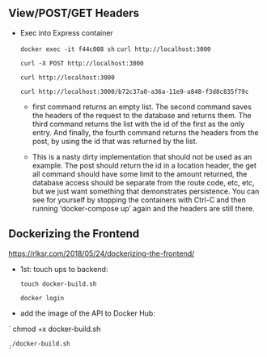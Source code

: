 ## View/POST/GET Headers

- Exec into Express container

  ` docker exec -it f44c008 sh
  `
  ` curl http://localhost:3000
  `

  ` curl -X POST http://localhost:3000
  `

  ` curl http://localhost:3000
  `

  ` curl http://localhost:3000/b72c37a0-a36a-11e9-a848-f3d8c835f79c
  `

  - first command returns an empty list. The second command saves the headers of the request to the database and returns them. The third command returns the list with the id of the first as the only entry. And finally, the fourth command returns the headers from the post, by using the id that was returned by the list.

  - This is a nasty dirty implementation that should not be used as an example. The post should return the id in a location header, the get all command should have some limit to the amount returned, the database access should be separate from the route code, etc, etc, but we just want something that demonstrates persistence. You can see for yourself by stopping the containers with Ctrl-C and then running ‘docker-compose up’ again and the headers are still there.


## Dockerizing the Frontend

  https://rlksr.com/2018/05/24/dockerizing-the-frontend/


  - 1st: touch ups to backend:

      ` touch docker-build.sh
      `

      ` docker login
      `

  - add the image of the API to Docker Hub:

  ` chmod +x docker-build.sh

    ./docker-build.sh 
    `
